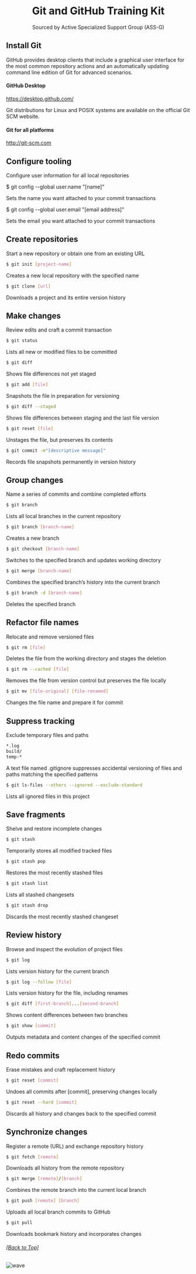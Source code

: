 <h1 align="center">
  <br>
  Git and GitHub Training Kit
  <br>
</h1>

<p align="center">
  Sourced by Active Specialized Support Group (ASS-G)
</p>


## Install Git
GitHub provides desktop clients that include a graphical user interface for the most common repository actions and an automatically updating command line edition of Git for advanced scenarios.

#### GitHub Desktop
https://desktop.github.com/

Git distributions for Linux and POSIX systems are available on the official Git SCM website.

#### Git for all platforms
http://git-scm.com

## Configure tooling
Configure user information for all local repositories

$ git config --global user.name "[name]"

Sets the name you want attached to your commit transactions

$ git config --global user.email "[email address]"

Sets the email you want attached to your commit transactions

## Create repositories
Start a new repository or obtain one from an existing URL

```bash
$ git init [project-name]
```

Creates a new local repository with the specified name

```bash
$ git clone [url]
```

Downloads a project and its entire version history

## Make changes
Review edits and craft a commit transaction

```bash
$ git status
```

Lists all new or modified files to be committed

```bash
$ git diff
```

Shows file differences not yet staged

```bash
$ git add [file]
```

Snapshots the file in preparation for versioning

```bash
$ git diff --staged
```

Shows file differences between staging and the last file version

```bash
$ git reset [file]
```

Unstages the file, but preserves its contents

```bash
$ git commit -m"[descriptive message]"
```

Records file snapshots permanently in version history

## Group changes
Name a series of commits and combine completed efforts

```bash
$ git branch
```

Lists all local branches in the current repository

```bash
$ git branch [branch-name]
```

Creates a new branch

```bash
$ git checkout [branch-name]
```

Switches to the specified branch and updates working directory

```bash
$ git merge [branch-name]
```

Combines the specified branch’s history into the current branch

```bash
$ git branch -d [branch-name]
```

Deletes the specified branch

## Refactor file names
Relocate and remove versioned files

```bash
$ git rm [file]
```

Deletes the file from the working directory and stages the deletion

```bash
$ git rm --cached [file]
```

Removes the file from version control but preserves the file locally

```bash
$ git mv [file-original] [file-renamed]
```

Changes the file name and prepare it for commit

## Suppress tracking
Exclude temporary files and paths

```bash
*.log
build/
temp-*
```

A text file named .gitignore suppresses accidental versioning of files and paths matching the specified patterns

```bash
$ git ls-files --others --ignored --exclude-standard
```

Lists all ignored files in this project

## Save fragments
Shelve and restore incomplete changes

```bash
$ git stash
```

Temporarily stores all modified tracked files

```bash
$ git stash pop
```

Restores the most recently stashed files

```bash
$ git stash list
```

Lists all stashed changesets

```bash
$ git stash drop
```

Discards the most recently stashed changeset

## Review history
Browse and inspect the evolution of project files

```bash
$ git log
```

Lists version history for the current branch

```bash
$ git log --follow [file]
```

Lists version history for the file, including renames

```bash
$ git diff [first-branch]...[second-branch]
```

Shows content differences between two branches

```bash
$ git show [commit]
```

Outputs metadata and content changes of the specified commit

## Redo commits
Erase mistakes and craft replacement history

```bash
$ git reset [commit]
```

Undoes all commits after [commit], preserving changes locally

```bash
$ git reset --hard [commit]
```

Discards all history and changes back to the specified commit

## Synchronize changes
Register a remote (URL) and exchange repository history

```bash
$ git fetch [remote]
```

Downloads all history from the remote repository

```bash
$ git merge [remote]/[branch]
```

Combines the remote branch into the current local branch

```bash
$ git push [remote] [branch]
```

Uploads all local branch commits to GitHub

```bash
$ git pull
```

Downloads bookmark history and incorporates changes

###### [[Back to Top]](#----)

![wave](http://cdn.thekrishna.in/img/common/border.png)

